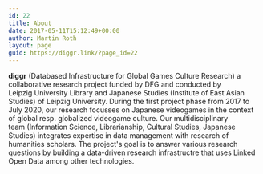 ```yaml
---
id: 22
title: About
date: 2017-05-11T15:12:49+00:00
author: Martin Roth
layout: page
guid: https://diggr.link/?page_id=22
---
```

**diggr** (Databased Infrastructure for Global Games Culture Research) a collaborative research project funded by DFG and conducted by Leipzig University Library and Japanese Studies (Institute of East Asian Studies) of Leipzig University. During the first project phase from 2017 to July 2020, our research focusses on Japanese videogames in the context of global resp. globalized videogame culture. Our multidisciplinary team (Information Science, Librarianship, Cultural Studies, Japanese Studies) integrates expertise in data management with research of humanities scholars. The project's goal is to answer various research questions by building a data-driven research infrastructre that uses Linked Open Data among other technologies.
